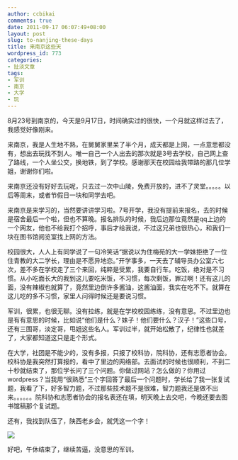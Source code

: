 ```yaml
---
author: ccbikai
comments: true
date: 2011-09-17 06:07:49+08:00
layout: post
slug: to-nanjing-these-days
title: 来南京这些天
wordpress_id: 773
categories:
- 扯淡文章
tags:
- 军训
- 南京
- 大学
- 玩
---
```


8月23号到南京的，今天是9月17日，时间确实过的很快，一个月就这样过去了，我感觉好像刚来。<!-- more -->

来南京，我是人生地不熟，在舅舅家里呆了半个月，成天都是上网，一点意思都没有，想出去玩找不到人。唯一自己一个人出去的那次就是3号去学校，自己网上查了路线，一个人坐公交，换地铁，到了学校。感谢那天在校园给我带路的那几位学姐，谢谢你们啦。

来南京还没有好好去玩呢，只去过一次中山陵，免费开放的，进不了灵堂。。。。。以后等周末，或者节假日一块和同学去吧。

来南京是来学习的，当然要讲讲学习啦。7号开学，我没有提前来报名，去的时候是宿舍最后一个啦，但也不算晚。报名排队的时候，我后边那位竟然是qq上边的一个网友，他也不给我打个招呼，事后才给我说，不过这兄弟也很热心，和我们一块在图书馆阅览室找上网的方法。

校园很大，人人上有同学说了一句冷笑话“据说以为住梅苑的大一学妹拒绝了一位住青教的大二学长，理由是不愿异地恋。”开学事多，一天去了辅导员办公室六七次，差不多在学校走了三个来回，纯粹是受累，我要自行车。吃饭，绝对是不习惯。从小吃面长大的我到这儿要吃米饭，不习惯，每次剩饭，罪过啊！还有这儿的面，没有辣椒也就算了，竟然里边倒许多酱油，这酱油面，我实在吃不下。就算在这儿吃的多不习惯，家里人问得时候还是要说习惯。

军训，很累，也很无聊。没有拉练，就是在学校校园练练，没有意思。不过里边也是有有意思的时候，比如说“他们是什么？妹子！他们要什么？汉子！”这些口号，还有三围哥，淡定哥，甩姐这些名人。军训过半，就开始松散了，纪律性也就差了，大家都知道这只是走个形式。

在大学，社团是不能少的，没有多报，只报了校科协，院科协，还有志愿者协会。校科协是我突然打算报的，看中了里边的网络部。去面试的时候也很顺利，不到二十秒就结束了，那位学长问了三个问题。你做过网站？怎么做的？你用过wordpress？当我用“很熟悉”三个字回答了最后一个问题时，学长给了我一张复试题，我看了下，好多智力题，不过那些技术题不是很难，智力题我还是做不出来。。。。。。院科协和志愿者协会的报名表还在填，明天晚上去交吧，今晚还要去图书馆稿那个复试题。

还有，我找到队伍了，陕西老乡会，就凭这一个字！

[![](http://ww4.sinaimg.cn/large/bfadf3bejw1e4956f69f8j20ad0dvmxm.jpg)](http://ww4.sinaimg.cn/large/bfadf3bejw1e4956f69f8j20ad0dvmxm.jpg)

好吧，午休结束了，继续苦逼，没意思的军训。
